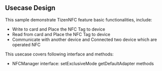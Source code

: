 ## Usecase Design

This sample demonstrate TizenNFC feature basic functionalities, include:

* Write to card and Place the NFC Tag to device
* Read from card and Place the NFC Tag to device
* Communicate with another device and Connected two device which are operated NFC

This usecase covers following interface and methods:

* NFCManager interface: setExclusiveMode getDefaultAdapter methods
